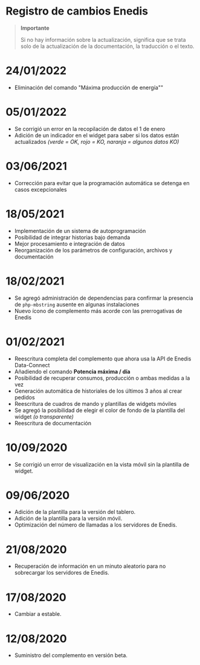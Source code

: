 # Registro de cambios Enedis

>**Importante**
>
>Si no hay información sobre la actualización, significa que se trata solo de la actualización de la documentación, la traducción o el texto.

# 24/01/2022

- Eliminación del comando "Máxima producción de energía""

# 05/01/2022

- Se corrigió un error en la recopilación de datos el 1 de enero
- Adición de un indicador en el widget para saber si los datos están actualizados *(verde = OK, rojo = KO, naranja = algunos datos KO)*

# 03/06/2021

- Corrección para evitar que la programación automática se detenga en casos excepcionales

# 18/05/2021

- Implementación de un sistema de autoprogramación
- Posibilidad de integrar historias bajo demanda
- Mejor procesamiento e integración de datos
- Reorganización de los parámetros de configuración, archivos y documentación

# 18/02/2021

- Se agregó administración de dependencias para confirmar la presencia de `php-mbstring` ausente en algunas instalaciones
- Nuevo ícono de complemento más acorde con las prerrogativas de Enedis

# 01/02/2021

- Reescritura completa del complemento que ahora usa la API de Enedis Data-Connect
- Añadiendo el comando **Potencia máxima / día**
- Posibilidad de recuperar consumos, producción o ambas medidas a la vez
- Generación automática de historiales de los últimos 3 años al crear pedidos
- Reescritura de cuadros de mando y plantillas de widgets móviles
- Se agregó la posibilidad de elegir el color de fondo de la plantilla del widget *(o transparente)*
- Reescritura de documentación

# 10/09/2020

- Se corrigió un error de visualización en la vista móvil sin la plantilla de widget.

# 09/06/2020

- Adición de la plantilla para la versión del tablero.
- Adición de la plantilla para la versión móvil.
- Optimización del número de llamadas a los servidores de Enedis.

# 21/08/2020

- Recuperación de información en un minuto aleatorio para no sobrecargar los servidores de Enedis.

# 17/08/2020

- Cambiar a estable.

# 12/08/2020

- Suministro del complemento en versión beta.
